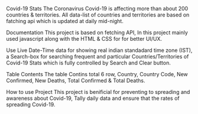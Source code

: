 Covid-19 Stats
The Coronavirus Covid-19 is affecting more than about 200 countries & territories. All data-list of countries and territories are based on fatching api which is updated at daily mid-night.

Documentation
This project is based on fetching API, In this project mainly used javascript along with the HTML & CSS for for better UI/UX.

Use Live Date-Time data for showing real indian standadard time zone (IST), a Search-box for searching frequent and particular Countries/Territories of Covid-19 Stats which is fully controlled by Search and Clear button.

Table Contents
The table Contins total 6 row, Country, Country Code, New Confirmed, New Deaths, Total Confirmed & Total Deaths.

How to use Project
This project is benificial for preventing to spreading and awareness about Covid-19, Tally daily data and ensure that the rates of spreading Covid-19.
